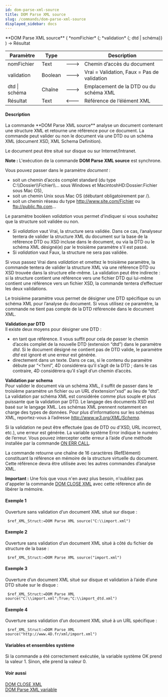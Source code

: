 ```yaml
---
id: dom-parse-xml-source
title: DOM Parse XML source
slug: /commands/dom-parse-xml-source
displayed_sidebar: docs
---
```


<!--REF #_command_.DOM Parse XML source.Syntax-->**DOM Parse XML source** ( *nomFichier* {; *validation* {; dtd | schéma}} ) -> Résultat<!-- END REF-->
<!--REF #_command_.DOM Parse XML source.Params-->
| Paramètre | Type |  | Description |
| --- | --- | --- | --- |
| nomFichier | Text | &#x1F852; | Chemin d’accès du document |
| validation | Boolean | &#x1F852; | Vrai = Validation, Faux = Pas de validation |
| dtd &#124; schéma | Chaîne | &#x1F852; | Emplacement de la DTD ou du schéma XML |
| Résultat | Text | &#x1F850; | Référence de l’élément XML |

<!-- END REF-->

#### Description 

<!--REF #_command_.DOM Parse XML source.Summary-->La commande **DOM Parse XML source** analyse un document contenant une structure XML et retourne une référence pour ce document.<!-- END REF--> La commande peut valider ou non le document via une DTD ou un schéma XML (document XSD, XML Schema Definition).   
Le document peut être situé sur disque ou sur Internet/Intranet. 

**Note :** L'exécution de la commande **DOM Parse XML source** est synchrone.

Vous pouvez passer dans le paramètre *document* :

* soit un chemin d’accès complet standard (du type C:\\\\Dossier\\\\Fichier\\\\... sous Windows et MacintoshHD:Dossier:Fichier sous Mac OS),
* soit un chemin Unix sous Mac OS (débutant obligatoirement par /).
* soit un chemin réseau du type http://www.site.com/Fichier ou ftp://public.ftp.com...

Le paramètre booléen *validation* vous permet d’indiquer si vous souhaitez que la structure soit validée ou non.

* Si *validation* vaut Vrai, la structure sera validée. Dans ce cas, l’analyseur tentera de valider la structure XML du document sur la base de la référence DTD ou XSD incluse dans le document, ou via la DTD ou le schéma XML désigné(e) par le troisième paramètre s'il est passé.
* Si *validation* vaut Faux, la structure ne sera pas validée.

Si vous passez Vrai dans *validation* et omettez le troisième paramètre, la commande tentera de valider la structure XML via une référence DTD ou XSD trouvée dans la structure elle-même. La validation peut être indirecte : si la structure contient une référence vers une fichier DTD qui lui-même contient une référence vers un fichier XSD, la commande tentera d’effectuer les deux validations.

Le troisième paramètre vous permet de désigner une DTD spécifique ou un schéma XML pour l’analyse du document. Si vous utilisez ce paramètre, la commande ne tient pas compte de la DTD référencée dans le document XML. 

**Validation par DTD**  
Il existe deux moyens pour désigner une DTD :

* en tant que référence. Il vous suffit pour cela de passer le chemin d’accès complet de la nouvelle DTD (extension “dtd”) dans le paramètre *dtd*. Si le document désigné ne contient pas de DTD valide, le paramètre *dtd* est ignoré et une erreur est générée.
* directement dans un texte. Dans ce cas, si le contenu du paramètre débute par “<?xml”, 4D considérera qu’il s’agit de la DTD ; dans le cas contraire, 4D considérera qu’il s’agit d’un chemin d’accès.

**Validation par schema**  
Pour valider le document via un schéma XML, il suffit de passer dans le troisième paramètre un fichier ou un URL d’extension“xsd” au lieu de “dtd”. La validation par schéma XML est considérée comme plus souple et plus puissante que la validation par DTD. Le langage des documents XSD est basé sur le langage XML. Les schémas XML prennent notamment en charge des types de données. Pour plus d’informations sur les schémas XML, reportez-vous à l’adresse *http://www.w3.org/XML/Schema*.

Si la validation ne peut être effectuée (pas de DTD ou d'XSD, URL incorrect, etc.), une erreur est générée. La variable système Error indique le numéro de l’erreur. Vous pouvez intercepter cette erreur à l’aide d’une méthode installée par la commande [ON ERR CALL](on-err-call.md). 

La commande retourne une chaîne de 16 caractères (RefElément) constituant la référence en mémoire de la structure virtuelle du document. Cette référence devra être utilisée avec les autres commandes d’analyse XML. 

**Important :** Une fois que vous n'en avez plus besoin, n'oubliez pas d'appeler la commande [DOM CLOSE XML](dom-close-xml.md) avec cette référence afin de libérer la mémoire.

#### Exemple 1 

Ouverture sans validation d’un document XML situé sur disque :

```4d
 $ref_XML_Struct:=DOM Parse XML source("C:\\import.xml")
```

#### Exemple 2 

Ouverture sans validation d’un document XML situé à côté du fichier de structure de la base :

```4d
 $ref_XML_Struct:=DOM Parse XML source("import.xml")
```

#### Exemple 3 

Ouverture d’un document XML situé sur disque et validation à l’aide d’une DTD située sur le disque :

```4d
 $ref_XML_Struct:=DOM Parse XML source("C:\\import.xml";True;"C:\\import_dtd.xml")
```

#### Exemple 4 

Ouverture sans validation d’un document XML situé à un URL spécifique :

```4d
 $ref_XML_Struct:=DOM Parse XML source("http://www.4D.fr/xml/import.xml")
```

#### Variables et ensembles système 

Si la commande a été correctement exécutée, la variable système OK prend la valeur 1\. Sinon, elle prend la valeur 0.

#### Voir aussi 

[DOM CLOSE XML](dom-close-xml.md)  
[DOM Parse XML variable](dom-parse-xml-variable.md)  